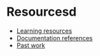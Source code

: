 # Resourcesd

- [Learning resources](learning-resources.md)
- [Documentation references](doc-references.md)
- [Past work](past-work.md)
